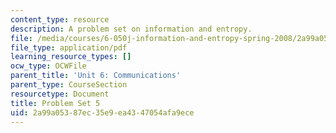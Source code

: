 ```yaml
---
content_type: resource
description: A problem set on information and entropy.
file: /media/courses/6-050j-information-and-entropy-spring-2008/2a99a05387ec35e9ea4347054afa9ece_MIT6_050JS08_ps_05.pdf
file_type: application/pdf
learning_resource_types: []
ocw_type: OCWFile
parent_title: 'Unit 6: Communications'
parent_type: CourseSection
resourcetype: Document
title: Problem Set 5
uid: 2a99a053-87ec-35e9-ea43-47054afa9ece
---
```

